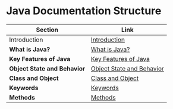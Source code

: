 # Java Documentation Structure

| Section                          | Link                                                        |
| --------------------------------- | ----------------------------------------------------------- |
| Introduction                      | [Introduction](doc/introduction.md)                         |
| **What is Java?**                | [What is Java?](doc/introduction.md#what-is-java)           |
| **Key Features of Java**         | [Key Features of Java](doc/introduction.md#key-features-of-java) |
| **Object State and Behavior**    | [Object State and Behavior](doc/introduction.md#object-state-and-behavior) |
| **Class and Object**             | [Class and Object](doc/introduction.md#class-and-object)    |
| **Keywords**                     | [Keywords](doc/introduction.md#keywords)                    |
| **Methods**                      | [Methods](doc/method.md#methods)                      |


